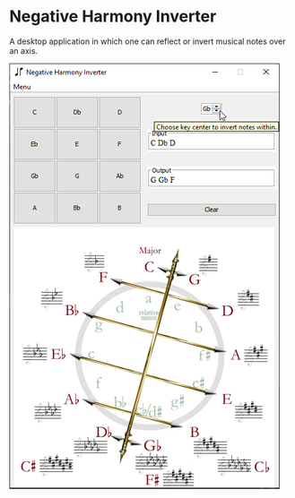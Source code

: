 # Negative Harmony Inverter

A desktop application in which one can reflect or invert musical notes over an axis.

![alt text](https://github.com/Vrezerino/NegativeHarmonyInverter/blob/main/src/main/resources/UI.png?raw=true)
